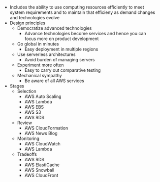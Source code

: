 - Includes the ability to use computing resources efficiently to meet system requirements and to maintain that efficieny as demand changes and technologies evolve
- Design principles
	- Democratize advanced technologies
		- Advance technologies become services and hence you can focus more on product development
	- Go global in minutes
		- Easy deployment in multiple regions
	- Use serverless architectures
		- Avoid burden of managing servers
	- Experiment more often
		- Easy to carry out comparative testing
	- Mechanical sympathy
		- Be aware of all AWS services
- Stages
	- Selection
		- AWS Auto Scaling
		- AWS Lambda
		- AWS EBS
		- AWS S3
		- AWS RDS
	- Review
		- AWS CloudFormation
		- AWS News Blog
	- Monitoring
		- AWS CloudWatch
		- AWS Lambda
	- Tradeoffs
		- AWS RDS
		- AWS ElastiCache
		- AWS Snowball
		- AWS CloudFront